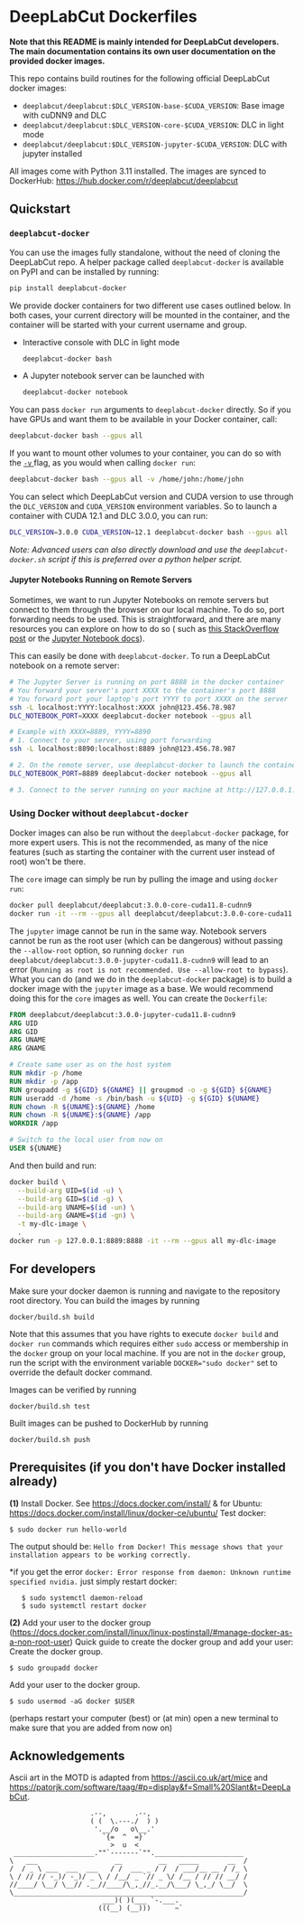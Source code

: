 # DeepLabCut Dockerfiles

**Note that this README is mainly intended for DeepLabCut developers. The main
documentation contains its own user documentation on the provided docker images.**

This repo contains build routines for the following official DeepLabCut docker images:
- `deeplabcut/deeplabcut:$DLC_VERSION-base-$CUDA_VERSION`: Base image with cuDNN9 and DLC
- `deeplabcut/deeplabcut:$DLC_VERSION-core-$CUDA_VERSION`: DLC in light mode
- `deeplabcut/deeplabcut:$DLC_VERSION-jupyter-$CUDA_VERSION`: DLC with jupyter installed

All images come with Python 3.11 installed.
The images are synced to DockerHub: https://hub.docker.com/r/deeplabcut/deeplabcut

## Quickstart

### `deeplabcut-docker`

You can use the images fully standalone, without the need of cloning the DeepLabCut
repo. A helper package called `deeplabcut-docker` is available on PyPI and can be
installed by running:

```bash
pip install deeplabcut-docker
```

We provide docker containers for two different use cases outlined below. In both cases,
your current directory will be mounted in the container, and the container will be
started with your current username and group.

- Interactive console with DLC in light mode
  ```bash
  deeplabcut-docker bash
  ```
- A Jupyter notebook server can be launched with
  ```bash
  deeplabcut-docker notebook
  ```

You can pass `docker run` arguments to `deeplabcut-docker` directly. So if you have GPUs
and want them to be available in your Docker container, call:

```bash
deeplabcut-docker bash --gpus all
```

If you want to mount other volumes to your container, you can do so with the [`-v`
](https://docs.docker.com/reference/cli/docker/container/run/#volume) flag, as you would
when calling `docker run`:

```bash
deeplabcut-docker bash --gpus all -v /home/john:/home/john
```

You can select which DeepLabCut version and CUDA version to use through the 
`DLC_VERSION` and `CUDA_VERSION` environment variables. So to launch a container with 
CUDA 12.1 and DLC 3.0.0, you can run: 

```bash
DLC_VERSION=3.0.0 CUDA_VERSION=12.1 deeplabcut-docker bash --gpus all
```

*Note: Advanced users can also directly download and use the `deeplabcut-docker.sh`
script if this is preferred over a python helper script.*

#### Jupyter Notebooks Running on Remote Servers

Sometimes, we want to run Jupyter Notebooks on remote servers but connect to them 
through the browser on our local machine. To do so, port forwarding needs to be used.
This is straightforward, and there are many resources you can explore on how to do so (
such as [this StackOverflow post](https://stackoverflow.com/a/69244262) or the [Jupyter 
Notebook docs](https://jupyter-notebook.readthedocs.io/en/4.x/public_server.html)).

This can easily be done with `deeplabcut-docker`. To run a DeepLabCut notebook on a
remote server:

```bash
# The Jupyter Server is running on port 8888 in the docker container
# You forward your server's port XXXX to the container's port 8888
# You forward port your laptop's port YYYY to port XXXX on the server
ssh -L localhost:YYYY:localhost:XXXX john@123.456.78.987
DLC_NOTEBOOK_PORT=XXXX deeplabcut-docker notebook --gpus all

# Example with XXXX=8889, YYYY=8890
# 1. Connect to your server, using port forwarding
ssh -L localhost:8890:localhost:8889 john@123.456.78.987

# 2. On the remote server, use deeplabcut-docker to launch the container
DLC_NOTEBOOK_PORT=8889 deeplabcut-docker notebook --gpus all

# 3. Connect to the server running on your machine at http://127.0.0.1:8890!
```

### Using Docker without `deeplabcut-docker`

Docker images can also be run without the `deeplabcut-docker` package, for more expert
users. This is not the recommended, as many of the nice features (such as starting 
the container with the current user instead of root) won't be there.

The `core` image can simply be run by pulling the image and using `docker run`:

```bash
docker pull deeplabcut/deeplabcut:3.0.0-core-cuda11.8-cudnn9
docker run -it --rm --gpus all deeplabcut/deeplabcut:3.0.0-core-cuda11.8-cudnn9
```

The `jupyter` image cannot be run in the same way. Notebook servers cannot be run as 
the root user (which can be dangerous) without passing the `--allow-root` option, so
running `docker run deeplabcut/deeplabcut:3.0.0-jupyter-cuda11.8-cudnn9` will lead to an  
error (`Running as root is not recommended. Use --allow-root to bypass`). What you can 
do (and we do in the `deeplabcut-docker` package) is to build a docker image with the
`jupyter` image as a base. We would recommend doing this for the `core` images as well. 
You can create the `Dockerfile`:

```dockerfile
FROM deeplabcut/deeplabcut:3.0.0-jupyter-cuda11.8-cudnn9
ARG UID
ARG GID
ARG UNAME
ARG GNAME

# Create same user as on the host system
RUN mkdir -p /home
RUN mkdir -p /app
RUN groupadd -g ${GID} ${GNAME} || groupmod -o -g ${GID} ${GNAME}
RUN useradd -d /home -s /bin/bash -u ${UID} -g ${GID} ${UNAME}
RUN chown -R ${UNAME}:${GNAME} /home
RUN chown -R ${UNAME}:${GNAME} /app
WORKDIR /app

# Switch to the local user from now on
USER ${UNAME}
```

And then build and run:

```bash
docker build \
  --build-arg UID=$(id -u) \
  --build-arg GID=$(id -g) \
  --build-arg UNAME=$(id -un) \
  --build-arg GNAME=$(id -gn) \
  -t my-dlc-image \
  .
docker run -p 127.0.0.1:8889:8888 -it --rm --gpus all my-dlc-image
```

## For developers

Make sure your docker daemon is running and navigate to the repository root directory.
You can build the images by running

```
docker/build.sh build
```

Note that this assumes that you have rights to execute `docker build` and `docker run` commands which requires either `sudo` access or membership in the `docker` group on your local machine. If you are not in the `docker` group, run the script with the environment variable `DOCKER="sudo docker"` set to override the default docker command.

Images can be verified by running

```
docker/build.sh test
``` 

Built images can be pushed to DockerHub by running

```
docker/build.sh push
``` 

## Prerequisites (if you don't have Docker installed already)

**(1)** Install Docker. See https://docs.docker.com/install/ & for Ubuntu: https://docs.docker.com/install/linux/docker-ce/ubuntu/
Test docker: 

    $ sudo docker run hello-world
    
 The output should be: ``Hello from Docker! This message shows that your installation appears to be working correctly.``

*if you get the error ``docker: Error response from daemon: Unknown runtime specified nvidia.`` just simply restart docker: 
  
       $ sudo systemctl daemon-reload
       $ sudo systemctl restart docker

    
**(2)** Add your user to the docker group (https://docs.docker.com/install/linux/linux-postinstall/#manage-docker-as-a-non-root-user)
Quick guide  to create the docker group and add your user: 
Create the docker group.

    $ sudo groupadd docker
Add your user to the docker group.

    $ sudo usermod -aG docker $USER

(perhaps restart your computer (best) or (at min) open a new terminal to make sure that you are added from now on)

## Acknowledgements

Ascii art in the MOTD is adapted from https://ascii.co.uk/art/mice and https://patorjk.com/software/taag/#p=display&f=Small%20Slant&t=DeepLabCut.

```
                    .--,       .--,
                    ( (  \.---./  ) )
                     '.__/o   o\__.'
                       `{=  ^  =}´
                         >  u  <
 ____________________.""`-------`"".______________________  
\   ___                   __         __   _____       __  /
/  / _ \ ___  ___  ___   / /  ___ _ / /  / ___/__ __ / /_ \
\ / // // -_)/ -_)/ _ \ / /__/ _ `// _ \/ /__ / // // __/ /
//____/ \__/ \__// .__//____/\_,_//_.__/\___/ \_,_/ \__/  \
\_________________________________________________________/
                       ___)( )(___ `-.___. 
                      (((__) (__)))      ~`
```
